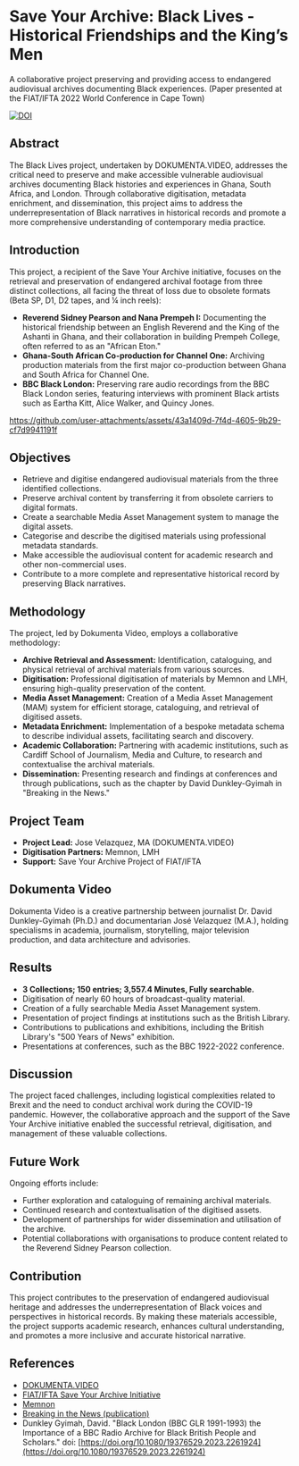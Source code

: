 # Save Your Archive: Black Lives - Historical Friendships and the King’s Men

A collaborative project preserving and providing access to endangered audiovisual archives documenting Black experiences. (Paper presented at the FIAT/IFTA 2022 World Conference in Cape Town)


[![DOI](https://zenodo.org/badge/DOI/10.5281/zenodo.15045939.svg)](https://doi.org/10.5281/zenodo.15045939)



## Abstract

The Black Lives project, undertaken by DOKUMENTA.VIDEO, addresses the critical need to preserve and make accessible vulnerable audiovisual archives documenting Black histories and experiences in Ghana, South Africa, and London. Through collaborative digitisation, metadata enrichment, and dissemination, this project aims to address the underrepresentation of Black narratives in historical records and promote a more comprehensive understanding of contemporary media practice.

## Introduction

This project, a recipient of the Save Your Archive initiative, focuses on the retrieval and preservation of endangered archival footage from three distinct collections, all facing the threat of loss due to obsolete formats (Beta SP, D1, D2 tapes, and ¼ inch reels):

* **Reverend Sidney Pearson and Nana Prempeh I:** Documenting the historical friendship between an English Reverend and the King of the Ashanti in Ghana, and their collaboration in building Prempeh College, often referred to as an "African Eton."
* **Ghana-South African Co-production for Channel One:** Archiving production materials from the first major co-production between Ghana and South Africa for Channel One.
* **BBC Black London:** Preserving rare audio recordings from the BBC Black London series, featuring interviews with prominent Black artists such as Eartha Kitt, Alice Walker, and Quincy Jones.



https://github.com/user-attachments/assets/43a1409d-7f4d-4605-9b29-cf7d9941191f



## Objectives

* Retrieve and digitise endangered audiovisual materials from the three identified collections.
* Preserve archival content by transferring it from obsolete carriers to digital formats.
* Create a searchable Media Asset Management system to manage the digital assets.
* Categorise and describe the digitised materials using professional metadata standards.
* Make accessible the audiovisual content for academic research and other non-commercial uses.
* Contribute to a more complete and representative historical record by preserving Black narratives.

## Methodology

The project, led by Dokumenta Video, employs a collaborative methodology:

* **Archive Retrieval and Assessment:** Identification, cataloguing, and physical retrieval of archival materials from various sources.
* **Digitisation:** Professional digitisation of materials by Memnon and LMH, ensuring high-quality preservation of the content.
* **Media Asset Management:** Creation of a Media Asset Management (MAM) system for efficient storage, cataloguing, and retrieval of digitised assets.
* **Metadata Enrichment:** Implementation of a bespoke metadata schema to describe individual assets, facilitating search and discovery.
* **Academic Collaboration:** Partnering with academic institutions, such as Cardiff School of Journalism, Media and Culture, to research and contextualise the archival materials.
* **Dissemination:** Presenting research and findings at conferences and through publications, such as the chapter by David Dunkley-Gyimah in "Breaking in the News."

## Project Team

* **Project Lead:** Jose Velazquez, MA (DOKUMENTA.VIDEO)
* **Digitisation Partners:** Memnon, LMH
* **Support:** Save Your Archive Project of FIAT/IFTA

## Dokumenta Video

Dokumenta Video is a creative partnership between journalist Dr. David Dunkley-Gyimah (Ph.D.) and documentarian José Velazquez (M.A.), holding specialisms in academia, journalism, storytelling, major television production, and data architecture and advisories.

## Results

*  **3 Collections; 150 entries; 3,557.4 Minutes, Fully searchable.**
* Digitisation of nearly 60 hours of broadcast-quality material.
* Creation of a fully searchable Media Asset Management system.
* Presentation of project findings at institutions such as the British Library.
* Contributions to publications and exhibitions, including the British Library's "500 Years of News" exhibition.
* Presentations at conferences, such as the BBC 1922-2022 conference.

## Discussion

The project faced challenges, including logistical complexities related to Brexit and the need to conduct archival work during the COVID-19 pandemic. However, the collaborative approach and the support of the Save Your Archive initiative enabled the successful retrieval, digitisation, and management of these valuable collections.

## Future Work

Ongoing efforts include:

* Further exploration and cataloguing of remaining archival materials.
* Continued research and contextualisation of the digitised assets.
* Development of partnerships for wider dissemination and utilisation of the archive.
* Potential collaborations with organisations to produce content related to the Reverend Sidney Pearson collection.

## Contribution

This project contributes to the preservation of endangered audiovisual heritage and addresses the underrepresentation of Black voices and perspectives in historical records. By making these materials accessible, the project supports academic research, enhances cultural understanding, and promotes a more inclusive and accurate historical narrative.

## References

* [DOKUMENTA.VIDEO](https://www.dokumenta.video/)
* [FIAT/IFTA Save Your Archive Initiative](https://fiatifta.org/save-your-archive/)
* [Memnon](https://memnon.com/)
* [Breaking in the News (publication)](https://blogs.bl.uk/thenewsroom/2022/04/breaking-the-news.html)
* Dunkley Gyimah, David. "Black London (BBC GLR 1991-1993) the Importance of a BBC Radio Archive for Black British People and Scholars." doi: [https://doi.org/10.1080/19376529.2023.2261924](https://doi.org/10.1080/19376529.2023.2261924)

